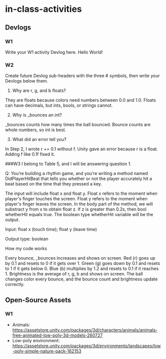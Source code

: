 # in-class-activities
## Devlogs
### W1
Write your W1 activity Devlog here.
Hello World!

### W2
Create future Devlog sub-headers with the three # symbols, then write your Devlogs below them.
1. Why are r, g, and b floats?
   
They are floats because colors need numbers between 0.0 and 1.0. Floats can have decimals, but ints, bools, or strings cannot.

2. Why is _bounces an int?

_bounces counts how many times the ball bounced. Bounce counts are whole numbers, so int is best.

3. What did an error tell you?
   
In Step 2, I wrote r += 0.1 without f. Unity gave an error because r is a float. Adding f like 0.1f fixed it.


###W3
I belong to Table 5, and I will be answering question 1.

Q: You’re building a rhythm game, and you’re writing a method named DidPlayerHitBeat that tells you whether or not the player accurately hit a beat based on the time that they pressed a key.

The input will include float x and float y. Float x refers to the moment when player's finger touches the screen. Float y refers to the moment when player's finger leaves the screen. In the body part of the method, we will substract y from x to obtain float z. If z is greater than 0.2s, then bool whetherHit equals true. The boolean type whetherHit variable will be the output.

Input: float x (touch time); float y (leave time)

Output type: boolean


How my code works

Every bounce, _bounces increases and shows on screen.
Red (r) goes up by 0.1 and resets to 0 if it gets over 1.
Green (g) goes down by 0.1 and resets to 1 if it gets below 0.
Blue (b) multiplies by 1.2 and resets to 0.1 if it reaches 1.
Brightness is the average of r, g, b and shows on screen.
The ball changes color every bounce, and the bounce count and brightness update correctly.


## Open-Source Assets
### W1
- Animals: https://assetstore.unity.com/packages/3d/characters/animals/animals-free-animated-low-poly-3d-models-260727 
- Low-poly environment: https://assetstore.unity.com/packages/3d/environments/landscapes/low-poly-simple-nature-pack-162153 
